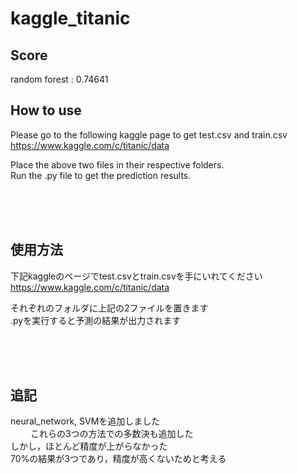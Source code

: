 # kaggle_titanic  

##  Score
random forest : 0.74641  

## How to use 

Please go to the following kaggle page to get test.csv and train.csv  
https://www.kaggle.com/c/titanic/data

Place the above two files in their respective folders.  
Run the .py file to get the prediction results.

<br>
<br>
<br>
  
## 使用方法  

下記kaggleのページでtest.csvとtrain.csvを手にいれてください  
https://www.kaggle.com/c/titanic/data

それぞれのフォルダに上記の2ファイルを置きます  
.pyを実行すると予測の結果が出力されます

<br>
<br>
<br>
  
## 追記  
neural_network, SVMを追加しました  
　　
これらの3つの方法での多数決も追加した  
しかし，ほとんど精度が上がらなかった  
70%の結果が3つであり，精度が高くないためと考える

